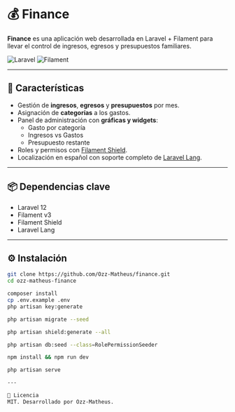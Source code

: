 # 💰 Finance

**Finance** es una aplicación web desarrollada en Laravel + Filament para llevar el control de ingresos, egresos y presupuestos familiares.

![Laravel](https://img.shields.io/badge/Laravel-12.x-red?style=flat-square&logo=laravel)
![Filament](https://img.shields.io/badge/Filament-3.x-purple?style=flat-square&logo=laravel)

---

## 🚀 Características

- Gestión de **ingresos**, **egresos** y **presupuestos** por mes.
- Asignación de **categorías** a los gastos.
- Panel de administración con **gráficas y widgets**:
  - Gasto por categoría
  - Ingresos vs Gastos
  - Presupuesto restante
- Roles y permisos con [Filament Shield](https://github.com/bezhanSalleh/filament-shield).
- Localización en español con soporte completo de [Laravel Lang](https://laravel-lang.com/).

---

## 📦 Dependencias clave

- Laravel 12
- Filament v3
- Filament Shield
- Laravel Lang

---

## ⚙️ Instalación

```bash
git clone https://github.com/Ozz-Matheus/finance.git
cd ozz-matheus-finance

composer install
cp .env.example .env
php artisan key:generate

php artisan migrate --seed

php artisan shield:generate --all

php artisan db:seed --class=RolePermissionSeeder

npm install && npm run dev

php artisan serve

---

📝 Licencia
MIT. Desarrollado por Ozz-Matheus.